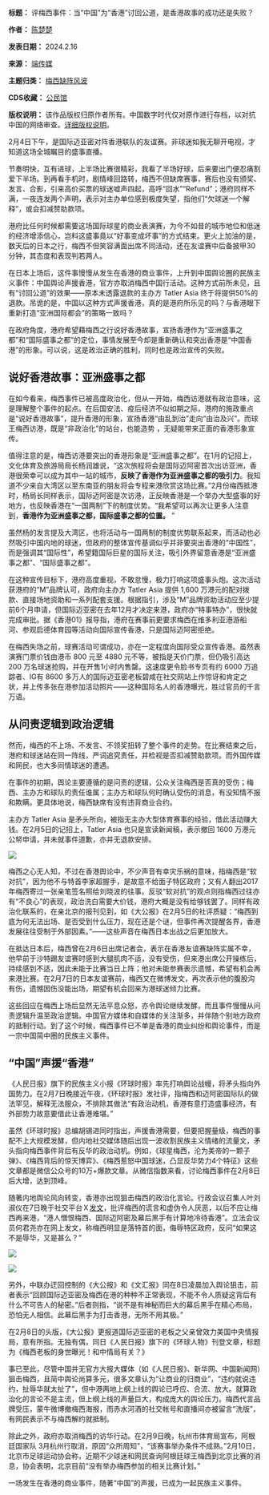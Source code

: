

**标题：** 评梅西事件：当“中国”为“香港”讨回公道，是香港故事的成功还是失败？  

**作者：** [陈楚楚](https://chinadigitaltimes.net/space/端传媒)  

**发表日期：** 2024.2.16  

**来源：** [端传媒](https://theinitium.com/zh-Hans/article/20240216-opinion-hk-china-messi)  

**主题归类：** [梅西缺阵风波](https://chinadigitaltimes.net/space/梅西缺阵风波)  

**CDS收藏：** [公民馆](https://chinadigitaltimes.net/space/%E5%85%AC%E6%B0%91%E9%A6%86)  

**版权说明：** 该作品版权归原作者所有。中国数字时代仅对原作进行存档，以对抗中国的网络审查。[详细版权说明](https://chinadigitaltimes.net/chinese/copyright)。


2月4日下午，是国际迈亚密对阵香港联队的友谊赛。非球迷如我无聊开电视，才知道这场全城瞩目的盛事直播。


节奏明快，互有进球，上半场比赛很精彩，我看了半场好球，后来要出门便忍痛割爱下半场。到再看手机时，剧情峰回路转，梅西不但缺席赛事，赛后也没有颁奖、发言、合影，引来高价买票的球迷嘘声四起，高呼“回水”“Refund”；港府同样不满，一夜连发两个声明，表示对主办单位感到极度失望，指他们“欠球迷一个解释”，或会扣减赞助款项。


港府比任何时候都需要这场国际球星的商业表演赛，为今不如昔的城市地位和低迷的经济增添信心，岂料这盛事竟以“好事变成坏事”的方式结束。更火上加油的是，数天后的日本之行，梅西不但笑容满面出席不同活动，还在友谊赛中后备披甲30分钟，其态度和表现判若两人。


在日本上场后，这件事慢慢从发生在香港的商业事件，上升到中国舆论圈的民族主义事件：中国舆论声援香港，官方亦取消梅西中国行活动。这种方式前所未见，且有“讨回公道”的效果——原本未透露退款的主办方 Tatler Asia 终于将提供50%的退款。吊诡的是，中国以这种方式声援香港，真的是港府所乐见的吗？与香港眼下重新打造“亚洲国际都会”的策略一致吗？ 


在政府角度，港府希望藉梅西之行说好香港故事，宣扬香港作为“亚洲盛事之都”和“国际盛事之都”的定位，事情发展至今却是重新确认和突出香港是“中国香港”的形象。可以说，这是政治正确的胜利，同时也是政治宣传的失败。


说好香港故事：亚洲盛事之都
-------------


在如今看来，梅西事件已被高度政治化，但从一开始，梅西访港就有政治意味，这是理解整个事件的起点。在后国安法、疫后经济不似如期之际，港府的施政重点是“说好香港故事”，提升香港的形象，宣扬香港“由乱到治”走向“由治及兴”。而球王梅西访港，既是“非政治化”的站台，也能造势 ，无疑能带来正面的香港形象宣传。


值得注意的是，梅西访港要突出的香港形象是“亚洲盛事之都”。在1月的记招上，文化体育及旅游局局长杨润雄说，“这次旅程将会是国际迈阿密首次出访亚洲，香港很荣幸可以成为其中一站的城市，**反映了香港作为亚洲盛事之都的吸引力**。我知道不少来自大湾区以至东南亚的朋友将会专程来港欣赏这场比赛。”2月份梅西抵港时，杨局长同样表示，国际迈阿密是次访港，正反映香港是一个举办大型盛事的好地方，也反映香港在“一国两制”下的制度优势。“我希望可以再次让更多人注意到，**香港作为亚洲盛事之都，国际盛事之都的位置。** ”


虽然杨的发言提及大湾区，也将活动与一国两制的制度优势联系起来，而活动也必然吸引中国内地的球迷，但政府的整体宣传基调似乎并非要突出香港的“中国性”，而是强调其“国际性”，希望籍国际巨星的国际关注，吸引外界留意香港是“亚洲盛事之都”、“国际盛事之都”。


在这种宣传目标下，港府高度重视，不敢怠慢，极力打响这项盛事头炮。这次活动获港府的“M”品牌认可，政府向主办方 Tatler Asia 提供 1,600 万港元的配对拨款、直接场地资助和一系列配套支援。根据指引，涉及“M”品牌资助活动应至少提前6个月申请，但国际迈亚密在去年12月才决定来港，政府亦“特事特办”，很快就完成审批。据《香港01》报导指，港府在赛事前更要求梅西在维多利亚港游船河、参观启德体育园等活动向国际宣传香港，只是国际迈阿密拒绝。


在梅西失场之前，球赛活动可谓成功，亦在一定程度向国际受众宣传香港。虽然表演赛门票价钱由港币 800 元至 4880 元不等，被指是天价门票，但仍吸引高达 200 万名球迷抢购，并在开售1小时内售罄。这速度更令脸书专页有约 6000 万追踪者、IG有 8600 多万人的国际迈亚密老板碧咸在社交网站上作惊讶和肯定之状，并上传多张在港参加活动照片——这种国际名人的香港曝光，胜过官员的千言万语。


从问责逻辑到政治逻辑
----------


然而，梅西的不上场、不发言、不领奖扭转了整个事件的走势。在比赛结束之后，港府和球迷站在同一阵线，严词追究责任，并检视是否扣减赞助款项。而外国传媒和网民，也大多同情球迷的遭遇。


在事件的初期，舆论主要遵循的是问责的逻辑，公众关注梅西是否真的受伤；梅西、主办方和球队的责任谁属；主办方和球队何时确认受伤的消息，有没知情不报和欺瞒。更具体地说，梅西缺席有没有违背商业合约。


主办方 Tatler Asia 是矛头所向，被指无主办大型体育赛事的经验，借此活动赚大钱。在2月5日的记招上，Tatler Asia 也只是宣读新闻稿，表示撤回 1600 万港元公帑申请，并未就事件道歉，亦并无退款安排。


![](https://d32kak7w9u5ewj.cloudfront.net/media/image/2024/02/13b0ba9d06a443a1980308d3d5eabd6c.jpg?imageView2/1/w/1080/h/1620/format/jpg)


梅西之心无人知，不过在香港舆论中，不少声音有幸灾乐祸的意味，指梅西是“软对抗”，因为他不与特首李家超握手，是故意不给面子特区政府；又有人翻出2017年梅西寄过一张亲笔签名照给刘晓波的往事。反驳“软对抗”的观点则指梅西过往亦有“不良心”的表现，政治洗白需要大价钱，港府大概是没有给够钱罢了。同样有政治化联系的，在亲北京的报刊见到，如《大公报》在2月5日的社评质疑：“梅西到底为何无法出场、是否受到什么压力，现在还是个谜，但事件再次提醒各界，香港发展往往受制于外部因素。”——这些声音在梅西日本出战之后更加放大。


在抵达日本后，梅西曾在2月6日出席记者会，表示在香港友谊赛缺阵实属不幸，他早前于沙特踢友谊赛时感到大腿肌肉不适，没有受伤，但来港出席公开操练后，持续感到不适，因此未能于比赛当日上阵；他对未能参赛表示遗憾，希望有机会再来港比赛。在2月7日的日本友谊赛前，梅西又在微博发文，再次表示他的腹股沟有伤，遗憾因伤没能出场，期望有机会回来为港球迷倾力比赛。


这些回应在梅西上场后显然无法平息众怒，亦令舆论继续发酵，而且事件慢慢从问责逻辑升温至政治逻辑。中国官方媒体和自媒体的关注渐多，并伴随个别地方政府的抵制行动。到了这个时候，梅西事件已不单是香港的商业纠纷和舆论事件，而是一宗中国简中圈的民族主义事件。


“中国”声援“香港”
----------


《人民日报》旗下的民族主义小报《环球时报》率先打响舆论战幔，将矛头指向外国势力。在2月7日晚接近午夜，《环球时报》发社评，指梅西和迈阿密国际队的做法罕见，解释无法服众，不排除其做法“有政治动机，香港有意打造盛事经济，有外部势力故意要借此让香港难堪。”


虽然《环球时报》总编胡锡进同时指出，声援香港需要，但要把握量级，梅西的事配不上大规模发酵，但内地社交媒体随后出现一波收割民族主义情绪的流量文，矛头指向梅西事件背后有反华的政治动机。例如，《球星梅西，沦为美帝的一颗子弹》、《梅西背后的惊天博弈》、《梅西惹怒中国球迷，凸显反华势力4个特征》这些文章都是微信公众号的10万+爆款文章。从微信指数来看，讨论梅西事件在2月8日后大增，达到顶峰。


随著内地舆论风向转变，香港亦出现狙击梅西的政治化言论。行政会议召集人叶刘淑仪在7日晚于社交平台Ｘ[发文](https://twitter.com/ReginaIplau/status/1755239461024313491?ref=newsletter.newslab.info)，批评梅西的谎言和虚伪令人厌恶，以后不应让梅西再来港，“港人憎恨梅西、国际迈阿密及幕后黑手有计算地冷待香港”。立法会议员何君尧亦在网上发文，称梅西明显是落特首的面，侮辱特区政府，反问“如果这不是辱华，又是甚么？”


![](https://d32kak7w9u5ewj.cloudfront.net/media/image/2024/02/f3fb3793f0bb4d799ce8df4244456f9b.jpg)


![](https://d32kak7w9u5ewj.cloudfront.net/media/image/2024/02/94f0121233f84e579d7ab202794c1319.jpg)


另外，中联办迂回控制的《大公报》和《文汇报》同在8日凌晨加入舆论狙击，前者表示“回顾国际迈亚密及梅西在港的种种不正常表现，不能不令人质疑这背后有什么不可告人的秘密。”后者则指，“说不是有神秘而巨大的幕后黑手在精心布局，恐怕无人相信。此幕后黑手为打击香港，无所不用其极。”


在2月8日的头版，《大公报》更报道国际迈亚密的老板之父亲曾效力美国中央情报局，意有所指。无独有偶，同日《人民日报》旗下的《环球人物》刊登文章，标题为《梅西老板的身世曝光！和中情局有关？》


事已至此，尽管中国并无官方大报大媒体（如《人民日报》、新华网、中国新闻网）狙击梅西，且简中舆论尚算多元，很多文章认为“让商业的归商业”，“违约就说违约，扯辱华就太扯了”，但中港两地上纲上线的舆论已呼应、合流、放大。就算政治化的言论不是主流，但上纲上线的声量巨大，构成庞大的舆论压力。梅西代言品牌受压，蒙牛微博撤梅西海报，而赤水河酒的社交帐号和直播间亦被留言“洗版”，有网民表示不与梅西解约就抵制。


除此之外，政府亦取消梅西的访华行动。在2月9日晚，杭州市体育局宣布，阿根廷国家队 3月杭州行取消，原因“众所周知”，“该赛事举办条件不成熟。”2月10日，北京市足球运动协会称，近期不少球迷和网民查询阿根廷球王梅西到北京比赛的消息，协会表明，北京目前“没有举办梅西参加的相关比赛计划。”


一场发生在香港的商业事件，随著“中国”的声援，已成为一起民族主义事件。

